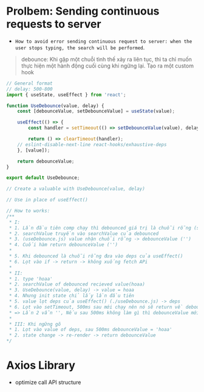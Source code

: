 # Prolbem: Sending continuous requests to server
- `How to avoid error sending continuous request to server: when the user stops typing, the search will be performed`.
> debounce: Khi gặp một chuỗi tình thế xảy ra liên tục, thì ta chỉ muốn thực hiện một hành động cuối cùng khi ngững lại.
> Tạo ra một custom hook
```jsx
// General format
// delay: 500-800
import { useState, useEffect } from 'react';

function UseDebounce(value, delay) {
    const [debounceValue, setDebounceValue] = useState(value);

    useEffect(() => {
        const handler = setTimeout(() => setDebounceValue(value), delay);

        return () => clearTimeout(handler);
    // eslint-disable-next-line react-hooks/exhaustive-deps
    }, [value]);

    return debounceValue;
}

export default UseDebounce;

// Create a valuable with UseDebounce(value, delay)

// Use in place of useEffect()

// How to works:
/**
 * I:
 * 1. Lần đầu tiên comp chạy thì debounced giá trị là chuỗi rỗng (searchValue được set là '')
 * 2. searchValue truyền vào searchValue của debounced
 * 3. (useDebounce.js) value nhận chuổi rỗng -> debounceValue ('')
 * 4. Cuối hàm return debounceValue ('')
 * 
 * 5. Khi debounced là chuỗi rỗng đưa vào deps của useEffect()
 * 6. Lọt vào if -> return -> không xuống fetch APi
 * 
 * II:
 * 1. type 'hoaa'
 * 2. searchValue of debounced recieved value(hoaa)
 * 3. UseDebounce(value, delay) -> value = hoaa
 * 4. Nhưng init state chỉ lấy lần đầu tiên
 * 5. value lọt deps của useEffect() (./useDebounce.js) -> deps 
 * 6. Lọt vào setTimeout, 500ms sau mới chạy nên nó sẽ return về debounceValue
 * => Lần 2 vẫn '', Nếu sau 500ms không làm gì thì debounceValue mới trở thành 'hoaa'
 * 
 * III: Khi ngững gõ
 * 1. Lọt vào value of deps, sau 500ms debounceValue = 'hoaa'
 * 2. state change -> re-render -> return debounceValue
*/
```

# Axios Library
- optimize call API structure